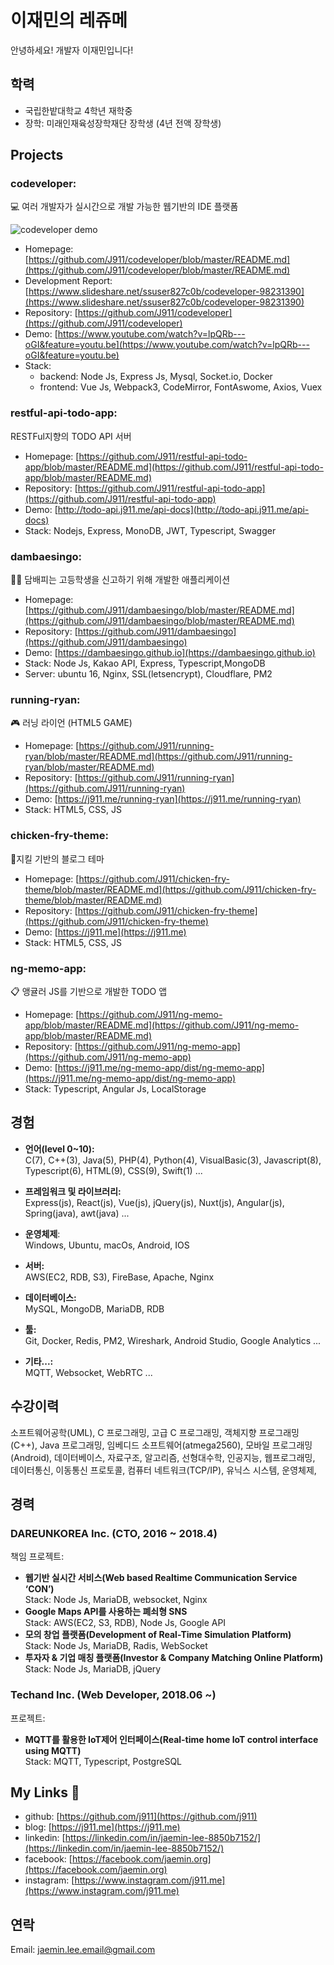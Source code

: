 # 이재민의 레쥬메

안녕하세요! 개발자 이재민입니다!

## 학력
- 국립한밭대학교 4학년 재학중
- 장학: 미래인재육성장학재단 장학생 (4년 전액 장학생)

## Projects
### codeveloper:
💻 여러 개발자가 실시간으로 개발 가능한 웹기반의 IDE 플랫폼

![codeveloper demo](/resource/image/codeveloper.gif)
- Homepage: [https://github.com/J911/codeveloper/blob/master/README.md](https://github.com/J911/codeveloper/blob/master/README.md)
- Development Report: [https://www.slideshare.net/ssuser827c0b/codeveloper-98231390](https://www.slideshare.net/ssuser827c0b/codeveloper-98231390)
- Repository: [https://github.com/J911/codeveloper](https://github.com/J911/codeveloper)
- Demo: [https://www.youtube.com/watch?v=lpQRb---oGI&feature=youtu.be](https://www.youtube.com/watch?v=lpQRb---oGI&feature=youtu.be)
- Stack: 
  - backend: Node Js, Express Js, Mysql, Socket.io, Docker
  - frontend: Vue Js, Webpack3, CodeMirror, FontAswome, Axios, Vuex

### restful-api-todo-app: 
RESTFul지향의 TODO API 서버
- Homepage: [https://github.com/J911/restful-api-todo-app/blob/master/README.md](https://github.com/J911/restful-api-todo-app/blob/master/README.md)
- Repository: [https://github.com/J911/restful-api-todo-app](https://github.com/J911/restful-api-todo-app)
- Demo: [http://todo-api.j911.me/api-docs](http://todo-api.j911.me/api-docs)
- Stack: Nodejs, Express, MonoDB, JWT, Typescript, Swagger

### dambaesingo:
🚬🚫 담배피는 고등학생을 신고하기 위해 개발한 애플리케이션

- Homepage: [https://github.com/J911/dambaesingo/blob/master/README.md](https://github.com/J911/dambaesingo/blob/master/README.md)
- Repository: [https://github.com/J911/dambaesingo](https://github.com/J911/dambaesingo)
- Demo: [https://dambaesingo.github.io](https://dambaesingo.github.io)
- Stack: Node Js, Kakao API, Express, Typescript,MongoDB
- Server: ubuntu 16, Nginx, SSL(letsencrypt), Cloudflare, PM2

### running-ryan:
🎮 러닝 라이언 (HTML5 GAME)

- Homepage: [https://github.com/J911/running-ryan/blob/master/README.md](https://github.com/J911/running-ryan/blob/master/README.md)
- Repository: [https://github.com/J911/running-ryan](https://github.com/J911/running-ryan)
- Demo: [https://j911.me/running-ryan](https://j911.me/running-ryan)
- Stack: HTML5, CSS, JS

### chicken-fry-theme:
🍗지킬 기반의 블로그 테마

- Homepage: [https://github.com/J911/chicken-fry-theme/blob/master/README.md](https://github.com/J911/chicken-fry-theme/blob/master/README.md)
- Repository: [https://github.com/J911/chicken-fry-theme](https://github.com/J911/chicken-fry-theme)
- Demo: [https://j911.me](https://j911.me)
- Stack: HTML5, CSS, JS

### ng-memo-app: 
📋 앵귤러 JS를 기반으로 개발한 TODO 앱

- Homepage: [https://github.com/J911/ng-memo-app/blob/master/README.md](https://github.com/J911/ng-memo-app/blob/master/README.md)
- Repository: [https://github.com/J911/ng-memo-app](https://github.com/J911/ng-memo-app)
- Demo: [https://j911.me/ng-memo-app/dist/ng-memo-app](https://j911.me/ng-memo-app/dist/ng-memo-app)
- Stack: Typescript, Angular Js, LocalStorage

## 경험
- **언어(level 0~10):**   
C(7), C++(3), Java(5), PHP(4), Python(4), VisualBasic(3), Javascript(8), Typescript(6), HTML(9), CSS(9), Swift(1) ...

- **프레임워크 및 라이브러리:**   
Express(js), React(js), Vue(js), jQuery(js), Nuxt(js), Angular(js), Spring(java), awt(java) ...

- **운영체제**:   
Windows, Ubuntu, macOs, Android, IOS

- **서버:**   
AWS(EC2, RDB, S3), FireBase, Apache, Nginx

- **데이터베이스:**    
MySQL, MongoDB, MariaDB, RDB

- **툴:**   
Git, Docker, Redis, PM2, Wireshark, Android Studio, Google Analytics ...

- **기타...:**   
MQTT, Websocket, WebRTC ...

## 수강이력
소프트웨어공학(UML), 
C 프로그래밍, 
고급 C 프로그래밍, 
객체지향 프로그래밍(C++), 
Java 프로그래밍, 
임베디드 소프트웨어(atmega2560), 
모바일 프로그래밍(Android), 
데이터베이스,
자료구조, 
알고리즘, 
선형대수학,
인공지능,
웹프로그래밍,
데이터통신,
이동통신 프로토콜,
컴퓨터 네트워크(TCP/IP),
유닉스 시스템,
운영체제,

## 경력
### DAREUNKOREA Inc. (CTO, 2016 ~ 2018.4)
책임 프로젝트:
- **웹기반 실시간 서비스(Web based Realtime Communication Service ‘CON’)**   
Stack: Node Js, MariaDB, websocket, Nginx
- **Google Maps API를 사용하는 폐쇠형 SNS**   
Stack: AWS(EC2, S3, RDB), Node Js, Google API
- **모의 창업 플랫폼(Development of Real-Time Simulation Platform)**    
Stack: Node Js, MariaDB, Radis, WebSocket
- **투자자 & 기업 매칭 플랫폼(Investor & Company Matching Online Platform)**    
Stack: Node Js, MariaDB, jQuery

### Techand Inc. (Web Developer, 2018.06 ~)
프로젝트:
- **MQTT를 활용한 IoT제어 인터페이스(Real-time home IoT control interface using MQTT)**   
Stack: MQTT, Typescript, PostgreSQL

## My Links 🔗

- github: [https://github.com/j911](https://github.com/j911)
- blog: [https://j911.me](https://j911.me)
- linkedin: [https://linkedin.com/in/jaemin-lee-8850b7152/](https://linkedin.com/in/jaemin-lee-8850b7152/)
- facebook: [https://facebook.com/jaemin.org](https://facebook.com/jaemin.org)
- instagram: [https://www.instagram.com/j911.me](https://www.instagram.com/j911.me)

## 연락
Email: jaemin.lee.email@gmail.com
